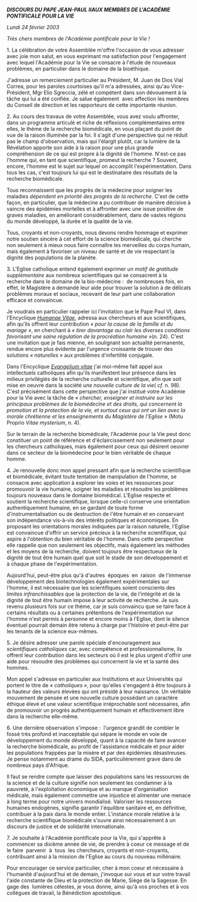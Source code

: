 ***DISCOURS DU PAPE JEAN-PAUL II******AUX MEMBRES DE L'ACADÉMIE PONTIFICALE POUR LA VIE***

*Lundi 24 février 2003*

*Très chers membres de l'Académie pontificale pour la Vie !*

1. La célébration de votre Assemblée m'offre l'occasion de vous adresser avec joie mon salut, en vous exprimant ma satisfaction pour l'engagement avec lequel l'Académie pour la Vie se consacre à l'étude de nouveaux problèmes, en particulier dans le domaine de la bioéthique.

J'adresse un remerciement particulier au Président, M. Juan de Dios Vial Correa, pour les paroles courtoises qu'il m'a adressées, ainsi qu'au Vice-Président, Mgr Elio Sgreccia, zélé et compétent dans son dévouement à la tâche qui lui a été confiée. Je salue également  avec affection les membres du Conseil de direction et les rapporteurs de cette importante réunion.

2. Au cours des travaux de votre Assemblée, vous avez voulu affronter, dans un programme articulé et riche de réflexions complémentaires entre elles, le thème de la recherche biomédicale, en vous plaçant du point de vue de la raison illuminée par la foi. Il s'agit d'une perspective qui ne réduit pas le champ d'observation, mais qui l'élargit plutôt, car la lumière de la Révélation apporte son aide à la raison pour une plus grande compréhension de ce qui est propre à la dignité de l'homme. N'est-ce pas l'homme qui, en tant que scientifique, promeut la recherche ? Souvent, encore, l'homme est le sujet sur lequel on accomplit l'expérimentation. Dans tous les cas, c'est toujours lui qui est le destinataire des résultats de la recherche biomédicale.

Tous reconnaissent que les progrès de la médecine pour soigner les maladies *dépendent en priorité des progrès de la recherche*. C'est de cette façon, en particulier, que la médecine a pu contribuer de manière décisive à vaincre des épidémies mortelles et à affronter avec une issue positive de graves maladies, en améliorant considérablement, dans de vastes régions du monde développé, la durée et la qualité de la vie.

Tous, croyants et non-croyants, nous devons rendre hommage et exprimer notre soutien sincère à cet effort de la science biomédicale, qui cherche non seulement à mieux nous faire connaître les merveilles du corps humain, mais également à favoriser un niveau de santé et de vie respectant la dignité des populations de la planète.

3. L'Eglise catholique entend également exprimer *un motif de gratitude supplémentaire* aux nombreux scientifiques qui se consacrent à la recherche dans le domaine de la bio-médecine :  de nombreuses fois, en effet, le Magistère a demandé leur aide pour trouver la solution à de délicats problèmes moraux et sociaux, recevant de leur part une collaboration efficace et convaincue.

Je voudrais en particulier rappeler ici l'invitation que le Pape Paul VI, dans l'Encyclique *[Humanae Vitae](/content/paul-vi/fr/encyclicals/documents/hf_p-vi_enc_25071968_humanae-vitae.html)*, adressa aux chercheurs et aux scientifiques, afin qu'ils offrent leur contribution *« *pour la cause de la famille et du mariage* »*, en cherchant à *« *tirer davantage au clair les diverses conditions favorisant une saine régulation de la procréation humaine* »*(n. 24). C'est une invitation que je fais mienne, en soulignant son actualité permanente, rendue encore plus évidente par l'urgence croissante de trouver des solutions *« naturelles »* aux problèmes d'infertilité conjugale.

Dans l'Encyclique *[Evangelium vitae](/content/john-paul-ii/fr/encyclicals/documents/hf_jp-ii_enc_25031995_evangelium-vitae.html)* j'ai moi-même fait appel aux intellectuels catholiques afin qu'ils manifestent leur présence dans les milieux privilégiés de la recherche culturelle et scientifique, afin que soit mise en oeuvre dans la société *une nouvelle culture de la vie*( *cf.* n. 98). C'est précisément dans cette perspective que j'ai institué votre Académie pour la Vie avec la tâche de « *chercher, enseigner et instruire sur les principaux problèmes de la biomédecine et des droits, qui concernent la promotion et la protection de la vie, et surtout ceux qui ont un lien avec la morale chrétienne et les enseignements du Magistère de l'Eglise* » (Motu Proprio *Vitae mysterium*, n. 4).

Sur le terrain de la recherche biomédicale, l'Académie pour la Vie peut donc constituer un point de référence et d'éclaircissement non seulement pour les chercheurs catholiques, mais également pour ceux qui désirent oeuvrer dans ce secteur de la biomédecine pour le bien véritable de chaque homme.

4. Je renouvelle donc mon appel pressant afin que la recherche scientifique et biomédicale, évitant toute tentation de manipulation de l'homme, se consacre avec application à explorer les voies et les ressources pour promouvoir la vie humaine, soigner les maladies et résoudre les problèmes toujours nouveaux dans le domaine biomédical. L'Eglise respecte et soutient la recherche scientifique, lorsque celle-ci conserve une orientation authentiquement humaine, en se gardant de toute forme d'instrumentalisation ou de destruction de l'être humain et en conservant son indépendance vis-à-vis des intérêts politiques et économiques. En proposant les orientations morales indiquées par la raison naturelle, l'Eglise est convaincue d'offrir un service précieux à la recherche scientifique, qui aspire à l'obtention du bien véritable de l'homme. Dans cette perspective elle rappelle que non seulement les objectifs, mais également les méthodes et les moyens de la recherche, doivent toujours être respectueux de la dignité de tout être humain quel que soit le stade de son développement et à chaque phase de l'expérimentation.

Aujourd'hui, peut-être plus qu'à d'autres  époques  en  raison  de l'immense développement des biotechnologies également expérimentales sur l'homme, il est nécessaire que les scientifiques soient conscients des *limites infranchissables* que la protection de la vie, de l'intégrité et de la dignité de tout être humain impose à leur activité de recherche. Je suis revenu plusieurs fois sur ce thème, car je suis convaincu que se taire face à certains résultats ou à certaines prétentions de l'expérimentation sur l'homme n'est permis à personne et encore moins à l'Eglise, dont le silence éventuel pourrait demain être retenu à charge par l'histoire et peut-être par les tenants de la science eux-mêmes.

5. Je désire adresser une parole spéciale d'encouragement aux *scientifiques catholiques* car, avec compétence et professionnalisme, ils offrent leur contribution dans les secteurs où il est le plus urgent d'offrir une aide pour résoudre des problèmes qui concernent la vie et la santé des hommes.

Mon appel s'adresse en particulier aux Institutions et aux Universités qui portent le titre de *« catholiques »*, pour qu'elles s'engagent à être toujours à la hauteur des valeurs élevées qui ont présidé à leur naissance. Un véritable mouvement de pensée et une nouvelle culture possédant un caractère éthique élevé et une valeur scientifique irréprochable sont nécessaires, afin de promouvoir un progrès authentiquement humain et effectivement libre dans la recherche elle-même.

6. Une dernière observation s'impose :  l'urgence grandit de combler le fossé très profond et inacceptable qui sépare le monde en voie de développement du monde développé, quant à la capacité de faire avancer la recherche biomédicale, au profit de l'assistance médicale et pour aider les populations frappées par la misère et par des épidémies désastreuses. Je pense notamment au drame du SIDA, particulièrement grave dans de nombreux pays d'Afrique.

Il faut se rendre compte que laisser des populations sans les ressources de la science et de la culture signifie non seulement les condamner à la pauvreté, à l'exploitation économique et au manque d'organisation médicale, mais également commettre une injustice et alimenter une menace à long terme pour notre univers mondialisé. Valoriser les ressources humaines endogènes, signifie garantir l'équilibre sanitaire et, en définitive, contribuer à la paix dans le monde entier. L'instance morale relative à la recherche scientifique biomédicale s'ouvre ainsi nécessairement à un discours de justice et de solidarité internationale.

7. Je souhaite à l'Académie pontificale pour la Vie, qui s'apprête à commencer sa dixième année de vie, de prendre à coeur ce message et de le faire  parvenir  à  tous  les chercheurs, croyants et non-croyants, contribuant ainsi à la mission de l'Eglise au cours du nouveau millénaire.

Pour encourager ce service particulier, cher à mon coeur et nécessaire à l'humanité d'aujourd'hui et de demain, j'invoque sur vous et sur votre travail l'aide constante de Dieu et la protection de Marie, Siège de la Sagesse. En gage des  lumières célestes, je vous donne, ainsi qu'à vos proches et à vos collègues de travail, la Bénédiction apostolique.